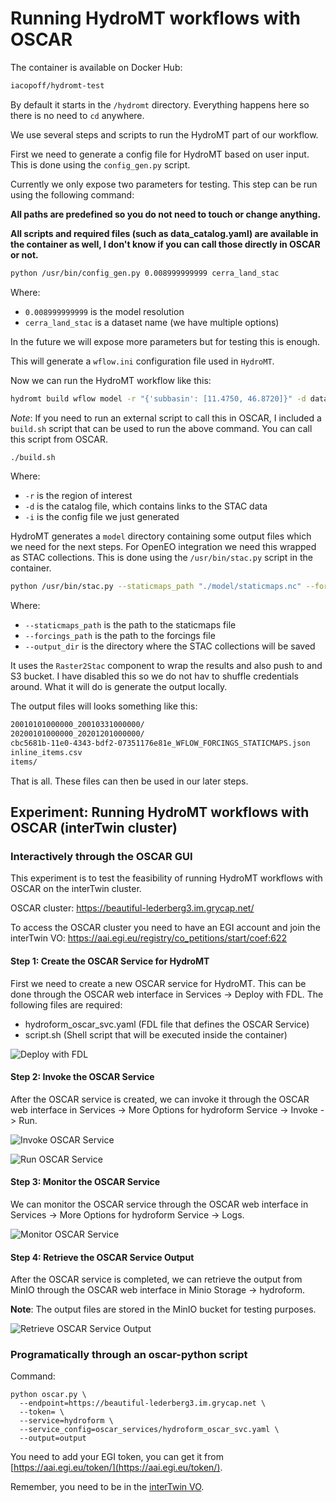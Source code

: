 # Running HydroMT workflows with OSCAR

The container is available on Docker Hub:

```bash
iacopoff/hydromt-test
```

By default it starts in the `/hydromt` directory. Everything happens here so there is no need to `cd` anywhere.

We use several steps and scripts to run the HydroMT part of our workflow.

First we need to generate a config file for HydroMT based on user input. This is done using the `config_gen.py` script.

Currently we only expose two parameters for testing. This step can be run using the following command:

**All paths are predefined so you do not need to touch or change anything.**

**All scripts and required files (such as data_catalog.yaml) are available in the container as well, I don't know if you can call those directly in OSCAR or not.**

```bash
python /usr/bin/config_gen.py 0.008999999999 cerra_land_stac
```

Where:

- `0.008999999999` is the model resolution
- `cerra_land_stac` is a dataset name (we have multiple options)

In the future we will expose more parameters but for testing this is enough.

This will generate a `wflow.ini` configuration file used in `HydroMT`.

Now we can run the HydroMT workflow like this:

```bash
hydromt build wflow model -r "{'subbasin': [11.4750, 46.8720]}" -d data_catalog.yaml -i wflow.ini -vvv
```

*Note*: If you need to run an external script to call this in OSCAR, I included a `build.sh` script that can be used to run the above command. You can call this script from OSCAR.

```bash
./build.sh
```

Where:

- `-r` is the region of interest
- `-d` is the catalog file, which contains links to the STAC data
- `-i` is the config file we just generated

HydroMT generates a `model` directory containing some output files which we need for the next steps. For OpenEO integration we need this wrapped as STAC collections. This is done using the `/usr/bin/stac.py` script in the container.

```bash
python /usr/bin/stac.py --staticmaps_path "./model/staticmaps.nc" --forcings_path "./model/forcings.nc" --output_dir "./model/stac"
```

Where:

- `--staticmaps_path` is the path to the staticmaps file
- `--forcings_path` is the path to the forcings file
- `--output_dir` is the directory where the STAC collections will be saved

It uses the `Raster2Stac` component to wrap the results and also push to and S3 bucket. I have disabled this so we do not hav to shuffle credentials around. What it will do is generate the output locally.

The output files will looks something like this:

```bash
20010101000000_20010331000000/
20200101000000_20201201000000/
cbc5681b-11e0-4343-bdf2-07351176e81e_WFLOW_FORCINGS_STATICMAPS.json
inline_items.csv
items/
```

That is all. These files can then be used in our later steps.

## Experiment: Running HydroMT workflows with OSCAR (interTwin cluster)

### Interactively through the OSCAR GUI

This experiment is to test the feasibility of running HydroMT workflows with OSCAR on the interTwin cluster.

OSCAR cluster: https://beautiful-lederberg3.im.grycap.net/

To access the OSCAR cluster you need to have an EGI account and join the interTwin VO: https://aai.egi.eu/registry/co_petitions/start/coef:622

#### Step 1: Create the OSCAR Service for HydroMT

First we need to create a new OSCAR service for HydroMT. This can be done through the OSCAR web interface in Services -> Deploy with FDL. The following files are required:
* hydroform_oscar_svc.yaml (FDL file that defines the OSCAR Service)
* script.sh (Shell script that will be executed inside the container)

![Deploy with FDL](hydromt_oscar_img/hydroform_create_svc.png)


#### Step 2: Invoke the OSCAR Service

After the OSCAR service is created, we can invoke it through the OSCAR web interface in Services -> More Options for hydroform Service -> Invoke -> Run.

![Invoke OSCAR Service](hydromt_oscar_img/hydroform_invoke.png)

![Run OSCAR Service](hydromt_oscar_img/hydroform_run.png)

#### Step 3: Monitor the OSCAR Service

We can monitor the OSCAR service through the OSCAR web interface in Services -> More Options for hydroform Service -> Logs.

![Monitor OSCAR Service](hydromt_oscar_img/hydroform_logs.png)

#### Step 4: Retrieve the OSCAR Service Output

After the OSCAR service is completed, we can retrieve the output from MinIO through the OSCAR web interface in Minio Storage -> hydroform.

**Note**: The output files are stored in the MinIO bucket for testing purposes.

![Retrieve OSCAR Service Output](hydromt_oscar_img/hydroform_minio.png)

### Programatically through an oscar-python script

Command:

```
python oscar.py \
  --endpoint=https://beautiful-lederberg3.im.grycap.net \
  --token= \
  --service=hydroform \
  --service_config=oscar_services/hydroform_oscar_svc.yaml \
  --output=output
```

You need to add your EGI token, you can get it from [https://aai.egi.eu/token/](https://aai.egi.eu/token/). 

Remember, you need to be in the [interTwin VO](https://aai.egi.eu/registry/co_petitions/start/coef:622).
